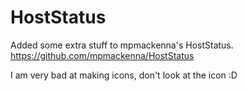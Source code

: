# HostStatus
Added some extra stuff to mpmackenna's HostStatus.
https://github.com/mpmackenna/HostStatus

I am very bad at making icons, don't look at the icon :D

